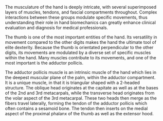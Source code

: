 The musculature of the hand is deeply intricate, with several superimposed layers of muscles, tendons, and fascial compartments throughout. Complex interactions between these groups modulate specific movements, thus understanding their role in hand biomechanics can greatly enhance clinical evaluation and diagnosis for medical professionals.

The thumb is one of the most important entities of the hand. Its versatility in movement compared to the other digits makes the hand the ultimate tool of elite dexterity. Because the thumb is orientated perpendicular to the other digits, its movements are modulated by a diverse set of specific muscles within the hand. Many muscles contribute to its movements, and one of the most important is the adductor pollicis.

The adductor pollicis muscle is an intrinsic muscle of the hand which lies in the deepest muscular plane of the palm, within the adductor compartment. It is a unique muscle, in that it is triangular shaped with a 2-headed structure. The oblique head originates at the capitate as well as at the bases of the 2nd and 3rd metacarpals, while the transverse head originates from the volar aspect of the 3rd metacarpal. These two heads then merge as the fibers travel laterally, forming the tendon of the adductor pollicis which often contains a sesamoid bone. The tendon then inserts on the medial aspect of the proximal phalanx of the thumb as well as the extensor hood.